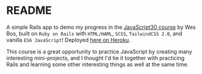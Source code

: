 # README

A simple Rails app to demo my progress in the [JavaScript30 course](https://javascript30.com/) by Wes Bos, built on `Ruby on Rails` with `HTML/HAML`, `SCSS`, `TailwindCSS 2.0`, and vanilla `ES6 JavaScript`! Deployed [here on Heroku](https://gkarolyi-js30.herokuapp.com/).

This course is a great opportunity to practice JavaScript by creating many interesting mini-projects, and I thought I'd tie it together with practicing Rails and learning some other interesting things as well at the same time.
